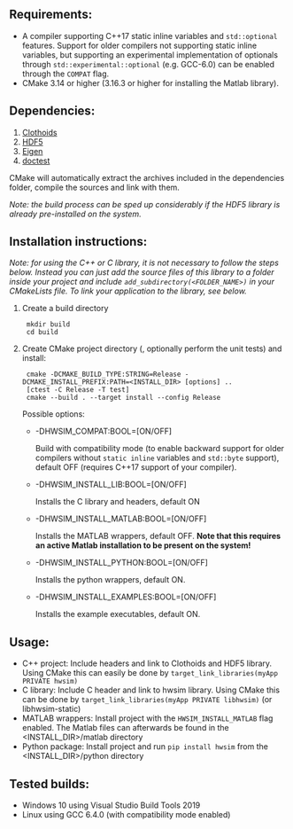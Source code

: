 ## Requirements:

* A compiler supporting C++17 static inline variables and `std::optional` features. Support for older compilers not supporting static inline variables, but supporting an experimental implementation of optionals through `std::experimental::optional` (e.g. GCC-6.0) can be enabled through the `COMPAT` flag.
* CMake 3.14 or higher (3.16.3 or higher for installing the Matlab library).

## Dependencies:

1. [Clothoids](https://www.github.com/ebertolazzi/Clothoids)
2. [HDF5](https://www.hdfgroup.org/downloads/hdf5/source-code/)
3. [Eigen](http://eigen.tuxfamily.org)
4. [doctest](https://github.com/onqtam/doctest)

CMake will automatically extract the archives included in the dependencies folder, compile the sources and link with them.

*Note: the build process can be sped up considerably if the HDF5 library is already pre-installed on the system.*

## Installation instructions:
*Note: for using the C++ or C library, it is not necessary to follow the steps below. Instead you can just add the source files of this library to a folder
inside your project and include `add_subdirectory(<FOLDER_NAME>)` in your CMakeLists file. To link your application to the library, see below.*

1. Create a build directory

        mkdir build
        cd build
2. Create CMake project directory (, optionally perform the unit tests) and install:

        cmake -DCMAKE_BUILD_TYPE:STRING=Release -DCMAKE_INSTALL_PREFIX:PATH=<INSTALL_DIR> [options] ..
        [ctest -C Release -T test]
        cmake --build . --target install --config Release

    Possible options:

    * -DHWSIM_COMPAT:BOOL=[ON/OFF]

      Build with compatibility mode (to enable backward support for older compilers without `static inline` variables and `std::byte` support), default OFF (requires C++17 support of your compiler).

    * -DHWSIM_INSTALL_LIB:BOOL=[ON/OFF]
      
      Installs the C library and headers, default ON
    * -DHWSIM_INSTALL_MATLAB:BOOL=[ON/OFF]

      Installs the MATLAB wrappers, default OFF. **Note that this requires an active Matlab installation to be present on the system!**
    * -DHWSIM_INSTALL_PYTHON:BOOL=[ON/OFF]

      Installs the python wrappers, default ON.
    * -DHWSIM_INSTALL_EXAMPLES:BOOL=[ON/OFF]

      Installs the example executables, default ON.

## Usage:

* C++ project:
  Include headers and link to Clothoids and HDF5 library. Using CMake this can easily be done by `target_link_libraries(myApp PRIVATE hwsim)`
* C library:
  Include C header and link to hwsim library. Using CMake this can be done by `target_link_libraries(myApp PRIVATE libhwsim)` (or libhwsim-static)
* MATLAB wrappers:
  Install project with the `HWSIM_INSTALL_MATLAB` flag enabled. The Matlab files can afterwards be found in the <INSTALL_DIR>/matlab directory
* Python package:
  Install project and run `pip install hwsim` from the <INSTALL_DIR>/python directory

## Tested builds:

* Windows 10 using Visual Studio Build Tools 2019
* Linux using GCC 6.4.0 (with compatibility mode enabled)